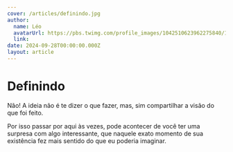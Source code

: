 ```yaml
---
cover: /articles/definindo.jpg
author:
  name: Léo
  avatarUrl: https://pbs.twimg.com/profile_images/1042510623962275840/1Iw_Mvud_400x400.jpg
  link:
date: 2024-09-28T00:00:00.000Z
layout: article
---
```


# Definindo

Não! A ideia não é te dizer o que fazer, mas, sim compartilhar a visão do que foi feito.

Por isso passar por aqui às vezes, pode acontecer de você ter uma surpresa com algo interessante, que naquele exato momento de sua existência fez mais sentido do que eu poderia imaginar.
